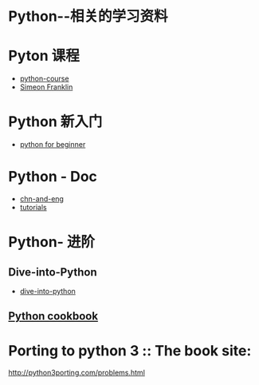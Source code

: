 Python--相关的学习资料
===========================

# Pyton 课程
* [python-course](http://www.python-course.eu/python3_course.php)
* [Simeon Franklin](http://simeonfranklin.com/python-fundamentals/)

# Python 新入门
* [python for beginner](http://www.pythonforbeginners.com/)

# Python - Doc
* [chn-and-eng](http://python.usyiyi.cn/)
* [tutorials](http://www.tutorialspoint.com/python/os_file_methods.htm)

# Python- 进阶

## Dive-into-Python
* [dive-into-python](http://www.diveintopython.net/file_handling/os_module.html)

## [Python cookbook](http://chimera.labs.oreilly.com/books/1230000000393/ch06.html#_discussion_104)




# Porting to python 3 :: The book site:

http://python3porting.com/problems.html
